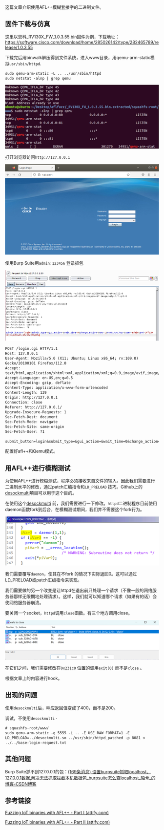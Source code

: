 这篇文章介绍使用AFL++模糊套接字的二进制文件。

## 固件下载与仿真
这里以思科_RV130X_FW_1.0.3.55.bin固件为例，下载地址：
https://software.cisco.com/download/home/285026142/type/282465789/release/1.0.3.55

下载完后用binwalk解压得到文件系统，进入www目录，用qemu-arm-static模拟`usr/sbin/httpd`.
```
sudo qemu-arm-static -L .. ../usr/sbin/httpd
sudo netstat -alnp | grep qemu
```

![](images/Pasted%20image%2020230514104837.png)

打开浏览器访问`http://127.0.0.1` 

![](images/Pasted%20image%2020230514104923.png)

使用Burp Suite用`admin:123456` 登录抓包

![](images/Pasted%20image%2020230514105830.png)

```
POST /login.cgi HTTP/1.1
Host: 127.0.0.1
User-Agent: Mozilla/5.0 (X11; Ubuntu; Linux x86_64; rv:109.0) Gecko/20100101 Firefox/112.0
Accept: text/html,application/xhtml+xml,application/xml;q=0.9,image/avif,image/webp,*/*;q=0.8
Accept-Language: en-US,en;q=0.5
Accept-Encoding: gzip, deflate
Content-Type: application/x-www-form-urlencoded
Content-Length: 139
Origin: http://127.0.0.1
Connection: close
Referer: http://127.0.0.1/
Upgrade-Insecure-Requests: 1
Sec-Fetch-Dest: document
Sec-Fetch-Mode: navigate
Sec-Fetch-Site: same-origin
Sec-Fetch-User: ?1

submit_button=login&submit_type=&gui_action=&wait_time=0&change_action=&enc=1&continue_key=&user=admin&pwd=3ff83912fdb4176a21cd5c93e2094554
```

配置好afl++和Qemu模式。


## 用AFL++进行模糊测试

为使用AFL++进行模糊测试，程序必须接收来自文件的输入。因此我们需要进行二进制水平的修改，通过patch汇编指令和`LD_PRELOAD` 技巧。Github上的[desockmulti](https://github.com/zyingp/desockmulti?ref=blog.attify.com)项目可以用于这个目的。

在使用这个[desockmulti](https://github.com/zyingp/desockmulti?ref=blog.attify.com) 前，我们需要进行一下修改。`httpd`二进制程序目前使用daemon函数fork到后台，在模糊测试期间，我们并不需要这个fork行为。

![](images/Pasted%20image%2020230507223855.png)

我们需要覆写`daemon`，使其在不fork 的情况下实际返回0。这可以通过LD_PRELOAD或patch汇编指令来实现。

我们需要做的另一个改变是让httpd在退出前只处理一个请求（不像一般的网络服务器那样无限期地处理请求）。这样，我们就可以知道哪个请求（如果有的话）会使网络服务器崩溃。

要关闭一个socket，`httpd`调用`close`函数。有三个地方调用close。

![](images/Pasted%20image%2020230514202235.png)

在它们之间，我们需要修改在`0x231c0` 位置的调用`exit(0)` 而不是`close` 。

根据文章上的内容进行hook。

## 出现的问题
使用`desockmulti`后，响应返回值变成了400，而不是200。

调试，不使用`desockmulti` ·
```
# squashfs-root/www/
sudo qemu-arm-static -g 5555 -L .. -E USE_RAW_FORMAT=1 -E LD_PRELOAD=../desockmulti.so ../usr/sbin/httpd_patched -p 8081 < ../../base-login-request.txt
```







## 其他问题
Burp Suite抓不到127.0.0.1的包：[(169条消息) 设置burpsuite抓取localhost、127.0.0.1数据,解决无法抓取拦截本机数据包_burpsuite怎么查localhost_陌兮_的博客-CSDN博客](https://blog.csdn.net/m0_47470899/article/details/119298514)



## 参考链接
[Fuzzing IoT binaries with AFL++ - Part I (attify.com)](https://blog.attify.com/fuzzing-iot-devices-part-1/)

[Fuzzing IoT binaries with AFL++ - Part II (attify.com)](https://blog.attify.com/fuzzing-iot-binaries-with-afl-part-ii/)
